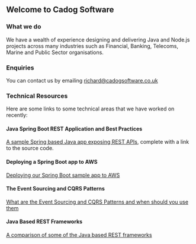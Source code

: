 ## Welcome to Cadog Software

### What we do
We have a wealth of experience designing and delivering Java and Node.js projects across many industries such as Financial, Banking, Telecoms, Marine and Public Sector organisations.

### Enquiries
You can contact us by emailing [richard@cadogsoftware.co.uk](mailto:richard@cadogsoftware.co.uk)

### Technical Resources
Here are some links to some technical areas that we have worked on recently:

#### Java Spring Boot REST Application and Best Practices
[A sample Spring based Java app exposing REST APIs](docs/spring-rest/SpringRESTBestPractices.md), complete with a link to the source code.

#### Deploying a Spring Boot app to AWS
[Deploying our Spring Boot sample app to AWS](docs/DeployASpringBootAppToAWS.md)

#### The Event Sourcing and CQRS Patterns
[What are the Event Sourcing and CQRS Patterns and when should you use them](docs/event-sourcing-and-cqrs/EventSourcingAndCQRS.md)

#### Java Based REST Frameworks
[A comparison of some of the Java based REST frameworks](docs/java-rest-frameworks/evaluation.md)
